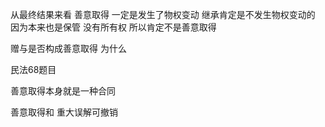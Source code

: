 从最终结果来看
善意取得 一定是发生了物权变动
继承肯定是不发生物权变动的 因为本来也是保管 没有所有权
所以肯定不是善意取得

赠与是否构成善意取得 为什么

民法68题目

善意取得本身就是一种合同

善意取得和 重大误解可撤销

